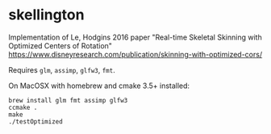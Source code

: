 # skellington
Implementation of Le, Hodgins 2016 paper "Real-time Skeletal Skinning with Optimized Centers of Rotation" https://www.disneyresearch.com/publication/skinning-with-optimized-cors/

Requires `glm`, `assimp`, `glfw3`, `fmt`.

On MacOSX with homebrew and cmake 3.5+ installed: 

```
brew install glm fmt assimp glfw3
ccmake .
make
./testOptimized
```
